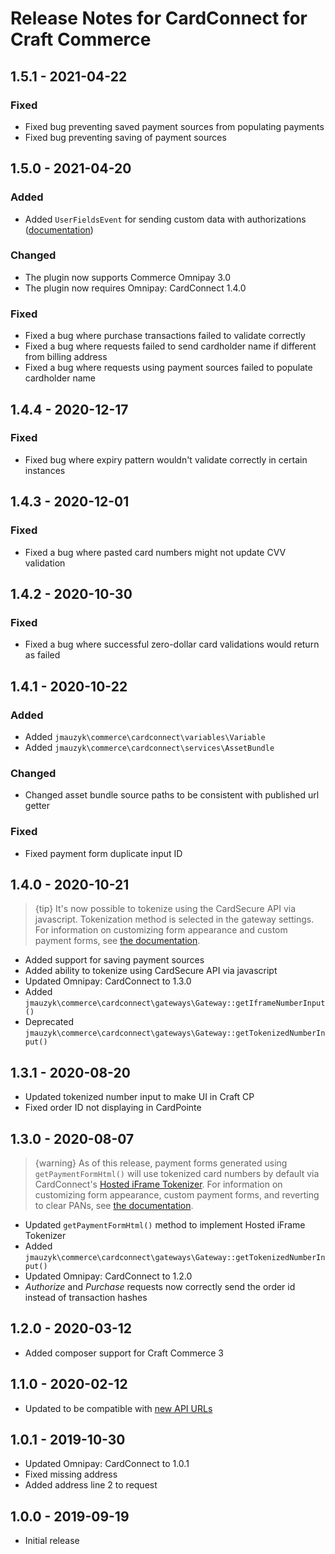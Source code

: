 # Release Notes for CardConnect for Craft Commerce

## 1.5.1 - 2021-04-22
### Fixed
* Fixed bug preventing saved payment sources from populating payments
* Fixed bug preventing saving of payment sources

## 1.5.0 - 2021-04-20
### Added
* Added `UserFieldsEvent` for sending custom data with authorizations ([documentation](https://github.com/jmauzyk/commerce-cardconnect#custom-user-fields))

### Changed
* The plugin now supports Commerce Omnipay 3.0
* The plugin now requires Omnipay: CardConnect 1.4.0

### Fixed
* Fixed a bug where purchase transactions failed to validate correctly
* Fixed a bug where requests failed to send cardholder name if different from billing address
* Fixed a bug where requests using payment sources failed to populate cardholder name

## 1.4.4 - 2020-12-17
### Fixed
* Fixed bug where expiry pattern wouldn't validate correctly in certain instances

## 1.4.3 - 2020-12-01
### Fixed
* Fixed a bug where pasted card numbers might not update CVV validation

## 1.4.2 - 2020-10-30
### Fixed
* Fixed a bug where successful zero-dollar card validations would return as failed

## 1.4.1 - 2020-10-22
### Added
* Added `jmauzyk\commerce\cardconnect\variables\Variable`
* Added `jmauzyk\commerce\cardconnect\services\AssetBundle`

### Changed
* Changed asset bundle source paths to be consistent with published url getter

### Fixed
* Fixed payment form duplicate input ID

## 1.4.0 - 2020-10-21
> {tip} It's now possible to tokenize using the CardSecure API via javascript. Tokenization method is selected in the gateway settings. For information on customizing form appearance and custom payment forms, see [the documentation](https://github.com/jmauzyk/commerce-cardconnect/blob/master/README.md).

* Added support for saving payment sources
* Added ability to tokenize using CardSecure API via javascript
* Updated Omnipay: CardConnect to 1.3.0
* Added `jmauzyk\commerce\cardconnect\gateways\Gateway::getIframeNumberInput()`
* Deprecated `jmauzyk\commerce\cardconnect\gateways\Gateway::getTokenizedNumberInput()`

## 1.3.1 - 2020-08-20
* Updated tokenized number input to make UI in Craft CP
* Fixed order ID not displaying in CardPointe

## 1.3.0 - 2020-08-07
> {warning} As of this release, payment forms generated using `getPaymentFormHtml()` will use tokenized card numbers by default via CardConnect's [Hosted iFrame Tokenizer](https://developer.cardconnect.com/hosted-iframe-tokenizer). For information on customizing form appearance, custom payment forms, and reverting to clear PANs, see [the documentation](https://github.com/jmauzyk/commerce-cardconnect/blob/master/README.md).

* Updated `getPaymentFormHtml()` method to implement Hosted iFrame Tokenizer
* Added `jmauzyk\commerce\cardconnect\gateways\Gateway::getTokenizedNumberInput()`
* Updated Omnipay: CardConnect to 1.2.0
* _Authorize_ and _Purchase_ requests now correctly send the order id instead of transaction hashes

## 1.2.0 - 2020-03-12
* Added composer support for Craft Commerce 3

## 1.1.0 - 2020-02-12
* Updated to be compatible with [new API URLs](https://developer.cardconnect.com/changelog/cardpointe-gateway-api#date-updated-9-16-2019)

## 1.0.1 - 2019-10-30
* Updated Omnipay: CardConnect to 1.0.1
* Fixed missing address
* Added address line 2 to request

## 1.0.0 - 2019-09-19
* Initial release
